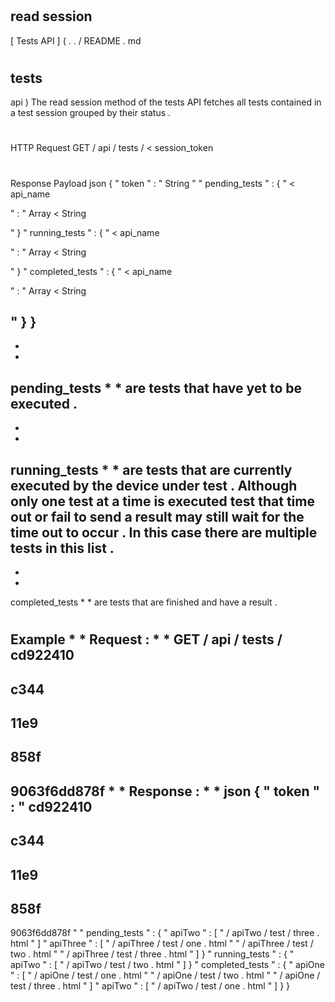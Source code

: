 #
read
session
-
[
Tests
API
]
(
.
.
/
README
.
md
#
tests
-
api
)
The
read
session
method
of
the
tests
API
fetches
all
tests
contained
in
a
test
session
grouped
by
their
status
.
#
#
HTTP
Request
GET
/
api
/
tests
/
<
session_token
>
#
#
Response
Payload
json
{
"
token
"
:
"
String
"
"
pending_tests
"
:
{
"
<
api_name
>
"
:
"
Array
<
String
>
"
}
"
running_tests
"
:
{
"
<
api_name
>
"
:
"
Array
<
String
>
"
}
"
completed_tests
"
:
{
"
<
api_name
>
"
:
"
Array
<
String
>
"
}
}
-
*
*
pending_tests
*
*
are
tests
that
have
yet
to
be
executed
.
-
*
*
running_tests
*
*
are
tests
that
are
currently
executed
by
the
device
under
test
.
Although
only
one
test
at
a
time
is
executed
test
that
time
out
or
fail
to
send
a
result
may
still
wait
for
the
time
out
to
occur
.
In
this
case
there
are
multiple
tests
in
this
list
.
-
*
*
completed_tests
*
*
are
tests
that
are
finished
and
have
a
result
.
#
#
Example
*
*
Request
:
*
*
GET
/
api
/
tests
/
cd922410
-
c344
-
11e9
-
858f
-
9063f6dd878f
*
*
Response
:
*
*
json
{
"
token
"
:
"
cd922410
-
c344
-
11e9
-
858f
-
9063f6dd878f
"
"
pending_tests
"
:
{
"
apiTwo
"
:
[
"
/
apiTwo
/
test
/
three
.
html
"
]
"
apiThree
"
:
[
"
/
apiThree
/
test
/
one
.
html
"
"
/
apiThree
/
test
/
two
.
html
"
"
/
apiThree
/
test
/
three
.
html
"
]
}
"
running_tests
"
:
{
"
apiTwo
"
:
[
"
/
apiTwo
/
test
/
two
.
html
"
]
}
"
completed_tests
"
:
{
"
apiOne
"
:
[
"
/
apiOne
/
test
/
one
.
html
"
"
/
apiOne
/
test
/
two
.
html
"
"
/
apiOne
/
test
/
three
.
html
"
]
"
apiTwo
"
:
[
"
/
apiTwo
/
test
/
one
.
html
"
]
}
}
